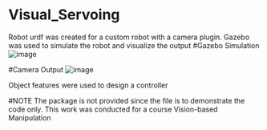 # Visual_Servoing
Robot urdf was created for a custom robot with a camera plugin.
Gazebo was used to simulate the robot and visualize the output
#Gazebo Simulation
![image](https://user-images.githubusercontent.com/35029771/153646390-dc14a951-ca4a-4196-8417-dfdea353131c.png)

#Camera Output
![image](https://user-images.githubusercontent.com/35029771/153646601-2967a395-9cc9-4877-99d9-5fddc2292963.png)

Object features were used to design a controller

#NOTE
The package is not provided since the file is to demonstrate the code only. This work was conducted for a course Vision-based Manipulation
